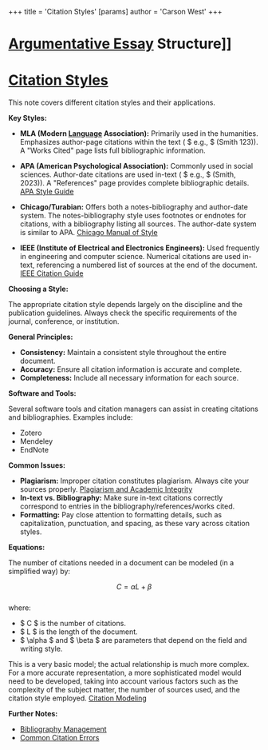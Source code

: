 +++
 title = 'Citation Styles'
[params]
	author = 'Carson West'
+++
# [Argumentative Essay](./../argumentative-essay/) Structure]]
# [Citation Styles](./../citation-styles/)

This note covers different citation styles and their applications.

**Key Styles:**

* **MLA (Modern [Language](./../language/) Association):** Primarily used in the humanities.  Emphasizes author-page citations within the text ( $ e.g., $  (Smith 123)).  A "Works Cited" page lists full bibliographic information.

* **APA (American Psychological Association):** Commonly used in social sciences.  Author-date citations are used in-text ( $ e.g., $  (Smith, 2023)).  A "References" page provides complete bibliographic details.  [APA Style Guide](./../apa-style-guide/)

* **Chicago/Turabian:** Offers both a notes-bibliography and author-date system.  The notes-bibliography style uses footnotes or endnotes for citations, with a bibliography listing all sources. The author-date system is similar to APA. [Chicago Manual of Style](./../chicago-manual-of-style/)

* **IEEE (Institute of Electrical and Electronics Engineers):** Used frequently in engineering and computer science.  Numerical citations are used in-text, referencing a numbered list of sources at the end of the document. [IEEE Citation Guide](./../ieee-citation-guide/)


**Choosing a Style:**

The appropriate citation style depends largely on the discipline and the publication guidelines.  Always check the specific requirements of the journal, conference, or institution.

**General Principles:**

* **Consistency:**  Maintain a consistent style throughout the entire document.
* **Accuracy:**  Ensure all citation information is accurate and complete.
* **Completeness:** Include all necessary information for each source.


**Software and Tools:**

Several software tools and citation managers can assist in creating citations and bibliographies. Examples include:

* Zotero
* Mendeley
* EndNote


**Common Issues:**

* **Plagiarism:** Improper citation constitutes plagiarism.  Always cite your sources properly. [Plagiarism and Academic Integrity](./../plagiarism-and-academic-integrity/)
* **In-text vs. Bibliography:**  Make sure in-text citations correctly correspond to entries in the bibliography/references/works cited.
* **Formatting:** Pay close attention to formatting details, such as capitalization, punctuation, and spacing, as these vary across citation styles.


**Equations:**

The number of citations needed in a document can be modeled (in a simplified way) by:

 $$  C = \alpha L + \beta  $$  
where:

*  $ C $  is the number of citations.
*  $ L $  is the length of the document.
*  $ \alpha $  and  $ \beta $  are parameters that depend on the field and writing style.


This is a very basic model; the actual relationship is much more complex.  For a more accurate representation, a more sophisticated model would need to be developed, taking into account various factors such as the complexity of the subject matter, the number of sources used, and the citation style employed. [Citation Modeling](./../citation-modeling/)

**Further Notes:**

* [Bibliography Management](./../bibliography-management/)
* [Common Citation Errors](./../common-citation-errors/)

